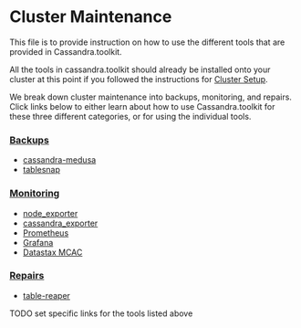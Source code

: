# Cluster Maintenance
This file is to provide instruction on how to use the different tools that are provided in Cassandra.toolkit. 

All the tools in cassandra.toolkit should already be installed onto your cluster at this point if you followed the instructions for [Cluster Setup](../README.md#cluster-setup). 

We break down cluster maintenance into backups, monitoring, and repairs. Click links below to either learn about how to use Cassandra.toolkit for these three different categories, or for using the individual tools. 

### [Backups](./backup/README.md)
- [cassandra-medusa](./backup)
- [tablesnap](./backup)

### [Monitoring](./monitor/README.md)
- [node_exporter](./monitor)
- [cassandra_exporter](./monitor)
- [Prometheus](./monitor)
- [Grafana](./monitor)
- [Datastax MCAC](./monitor)

### [Repairs](./repair/README.md) 
- [table-reaper](./repair)

TODO set specific links for the tools listed above